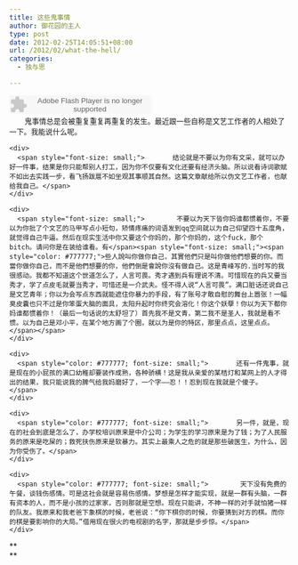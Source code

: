 ```yaml
---
title: 这些鬼事情
author: 御花园的主人
type: post
date: 2012-02-25T14:05:51+08:00
url: /2012/02/what-the-hell/
categories:
  - 独与思

---
```

<embed src="http://www.xiami.com/widget/0_1770801547/singlePlayer.swf" type="application/x-shockwave-flash" width="257" height="33" wmode="transparent">
</embed>&nbsp;

<div id="blogDetailDiv">
  <div>
    <div>
             <span style="font-size: small;">鬼事情总是会被重复重复再重复的发生。最近跟一些自称是文艺工作者的人相处了一下。我能说什么呢。</span>
    </div>
    
    <div>
      <span style="font-size: small;">       结论就是不要以为你有文采，就可以办好一件事，结果是你只能帮别人打工，因为你不仅要有文化还要有经济头脑。所以说看诗词歌赋不如出去实践一步，看飞扬跋扈不如坐观其事顺其自然。这篇文章献给所以伪文艺工作者，也献给我自己。</span>
    </div>
    
    <div>
      <span style="font-size: small;">        不要以为天下皆你妈谁都惯着你，不要以为你批了个文艺的马甲写点小短句，矫情疼痛的词语发到qq空间就以为自己仰望四十五度角，就觉得自己牛逼。然后在现实生活中你又要这个你妈的，那个你妈的，这个fuck，那个bitch。请问你是在装给谁看。有</span><span style="font-size: small;"><span style="color: #777777;">些人說叫你做你自己，其實他們只是叫你做他們想要的你。而當你做你自己，而不是他們想要的你，他們倒是會說你沒有做自己。这是青峰写的.当时写的我很感动。我都不知道这个世道怎么了，人言可畏。秀才遇到兵有理说不清。可惜现在的兵又要当秀才，学了点皮毛就要当秀才，可惜还是一介武夫。怪不得人说“人言可畏”。满口脏话还说自己是文艺青年；你以为会写点东西就能遮住你暴力的手段，有了账号才敢自慰的舞台上嚣张！一幅臭皮囊也只不过是你笨蛋大脑的面具，太阳升起时你终究会溶化！你这个妖孽！你以为天下都你妈谁都惯着你！（最后一句话说的太舒坦了）首先我不是文青，第二我不是圣人，我就是看不惯。以为自己是邓小平，在某个地方画了个圈，就以为是你的特区，那里点点，这里点点。</span></span>
    </div>
    
    <div>
      <span style="color: #777777; font-size: small;">       还有一件鬼事，就是现在的小屁孩的满口幼稚却要装作成熟，各种骄横！这是我从亲爱的某桔灯和某网上的人才得出的结果，我只能说我的脾气给我妈磨好了，一个字——忍！！忍到现在我就是个傻子。</span>
    </div>
    
    <div>
      <span style="color: #777777; font-size: small;">       另一件，就是，现在的社会到底是怎么了，办学校培训原来是中介公司；为学生的学习原来是为了钱；为了人民服务的原来是吃屎的；救死扶伤原来是软暴力。其实上最乘人之危的就是那些破医生，为什么，因为你受伤了。</span>
    </div>
    
    <div>
      <span style="color: #777777; font-size: small;">        天下没有免费的午餐，谈钱伤感情。可是这社会就是容易伤感情。梦想是怎样才能实现，就是一群有头脑，一群有资本的人，而不是小孩的过家家，否则那就是空想。现在只能讲，不神一样的对手就怕猪一样的队友。我原来和我老爸下象棋的时候，老爸说：“你下棋你的时候，你要猜到对方的棋。而你的棋是要影响你的大局。”借用现在很火的电视剧的名字，那就是步步惊。</span>
    </div>
  </div>
</div>

**  
**